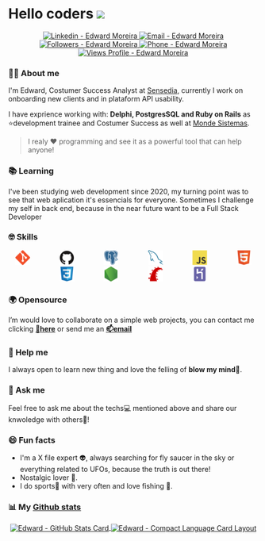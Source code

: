 # Hello coders <img src="https://raw.githubusercontent.com/iampavangandhi/iampavangandhi/master/gifs/Hi.gif" width="35"/>

<p align='center'>
  <a href="https://www.linkedin.com/in/edward-moreira-5b3056115/">
    <img alt="Linkedin - Edward Moreira" src="https://img.shields.io/badge/-Edward--Moreira-blue?style=flat-square&logo=Linkedin&logoColor=white&link=https://www.linkedin.com/in/edward-moreira-5b3056115/">
  </a> 
  
  <a href="mailto:edward.moreira@yahoo.com">
    <img alt="Email - Edward Moreira" src="https://img.shields.io/badge/-edward.moreira@yahoo.com-3f1a91?style=flat-square&logo=Gmail&logoColor=white&link=mailto:edward.moreira@yahoo.com">
  </a>
  
  <a href="https://github.com/edward-mn">
    <img alt="Followers - Edward Moreira" src="https://img.shields.io/github/followers/edward-mn?label=follow&style=social">
  </a>
   
  <a href="https://api.whatsapp.com/send?1=pt_BR&phone=5519991378624&text=Hello, I came through your Github profile!"> 
    <img alt="Phone - Edward Moreira" src="https://img.shields.io/badge/Phone-Whatsapp-4AC959">
  </a>
    
  <a href="">
    <img alt="Views Profile - Edward Moreira" src="https://komarev.com/ghpvc/?username=edward-mn&label=Views&color=3f1a91&style=plastic">
  </a>
</p>

### :man_technologist: About me
I'm Edward, Costumer Success Analyst at [Sensedia](https://br.sensedia.com/), currently I work on onboarding new clients and in plataform API usability.

I have exprience working with: <strong>Delphi, PostgresSQL and Ruby on Rails</strong> as :star:development trainee and Costumer Success as well at [Monde Sistemas](https://monde.com.br/).

> I realy :heart: programming and see it as a powerful tool that can help anyone!
 
### :books: Learning 
I've been studying web development since 2020, my turning point was to see that web aplication it's essencials for everyone.
Sometimes I challenge my self in back end, because in the near future want to be a Full Stack Developer

### :nerd_face: Skills
<p align="center">
  <img height="30" src="https://raw.githubusercontent.com/devicons/devicon/master/icons/git/git-original.svg">
     &nbsp;&nbsp;&nbsp;&nbsp;&nbsp;&nbsp;&nbsp;&nbsp;&nbsp;&nbsp;&nbsp;&nbsp;&nbsp;
   <img height="30" src="https://raw.githubusercontent.com/devicons/devicon/master/icons/github/github-original.svg">
     &nbsp;&nbsp;&nbsp;&nbsp;&nbsp;&nbsp;&nbsp;&nbsp;&nbsp;&nbsp;&nbsp;&nbsp;&nbsp;
    <img height="30" src="https://raw.githubusercontent.com/devicons/devicon/master/icons/postgresql/postgresql-plain.svg">
    &nbsp;&nbsp;&nbsp;&nbsp;&nbsp;&nbsp;&nbsp;&nbsp;&nbsp;&nbsp;&nbsp;&nbsp;&nbsp;
   <img height="30" src="https://raw.githubusercontent.com/devicons/devicon/master/icons/mysql/mysql-original.svg">
     &nbsp;&nbsp;&nbsp;&nbsp;&nbsp;&nbsp;&nbsp;&nbsp;&nbsp;&nbsp;&nbsp;&nbsp;&nbsp;
   <img height="30" src="https://raw.githubusercontent.com/devicons/devicon/master/icons/javascript/javascript-original.svg">
     &nbsp;&nbsp;&nbsp;&nbsp;&nbsp;&nbsp;&nbsp;&nbsp;&nbsp;&nbsp;&nbsp;&nbsp;&nbsp;
   <img height="30" src="https://raw.githubusercontent.com/devicons/devicon/master/icons/html5/html5-original.svg">
     &nbsp;&nbsp;&nbsp;&nbsp;&nbsp;&nbsp;&nbsp;&nbsp;&nbsp;&nbsp;&nbsp;&nbsp;&nbsp;
   <img height="30" src="https://raw.githubusercontent.com/devicons/devicon/master/icons/css3/css3-original.svg">
     &nbsp;&nbsp;&nbsp;&nbsp;&nbsp;&nbsp;&nbsp;&nbsp;&nbsp;&nbsp;&nbsp;&nbsp;&nbsp; 
   <img height="30" src="https://raw.githubusercontent.com/devicons/devicon/master/icons/nodejs/nodejs-original.svg">
     &nbsp;&nbsp;&nbsp;&nbsp;&nbsp;&nbsp;&nbsp;&nbsp;&nbsp;&nbsp;&nbsp;&nbsp;&nbsp;
    <img height="30" src="https://raw.githubusercontent.com/devicons/devicon/master/icons/rails/rails-plain.svg">
      &nbsp;&nbsp;&nbsp;&nbsp;&nbsp;&nbsp;&nbsp;&nbsp;&nbsp;&nbsp;&nbsp;&nbsp;&nbsp;
    <img height="30" src="https://raw.githubusercontent.com/devicons/devicon/master/icons/heroku/heroku-plain.svg">
      &nbsp;&nbsp;&nbsp;&nbsp;&nbsp;&nbsp;&nbsp;&nbsp;&nbsp;&nbsp;&nbsp;&nbsp;&nbsp; 
</p>
 
### :earth_africa: Opensource
I’m would love to collaborate on a simple web projects, you can contact me clicking <a href="https://github.com/edward-mn/edward-mn/issues/new"><b>:wind_chime:here</b></a> or send me an <a href="mailto:edward.moreira@yahoo.com"><b>📫email</b></a>
 
### 🤔 Help me 
I always open to learn new thing and love the felling of <b>blow my mind🤯</b>.

### 💬 Ask me 
Feel free to ask me about the techs:computer: mentioned above and share our knwoledge with others:busts_in_silhouette:!

### 😄 Fun facts
- I'm a X file expert :alien:, always searching for fly saucer in the sky or everything related to UFOs, because the truth is out there!
- Nostalgic lover :eyes:.
- I do sports:running: with very often and love fishing :fishing_pole_and_fish:.

### :bar_chart: My [Github stats](https://github.com/murilothink/github-readme-stats)
<p align='center'>
  <a href="https://github-readme-stats.vercel.app/api?username=edward-mn&show_icons=true&theme=dracula">
    <img alt="Edward - GitHub Stats Card" display="block" align="center" width="426px" src="https://github-readme-stats.vercel.app/api?username=edward-mn&show_icons=true&theme=dracula"/>
  </a> 
  <a href="https://github.com/edward-mn/github-readme-stats">
    <img alt="Edward - Compact Language Card Layout" display="block" align="center" src="https://github-readme-stats.vercel.app/api/top-langs/?username=edward-mn&layout=compact&show_icons=true&theme=dracula"/>
  </a>
</p>

<!--
**edward-mn/edward-mn** is a ✨ _special_ ✨ repository because its `README.md` (this file) appears on your GitHub profile.

Here are some ideas to get you started:

- 🔭 I’m currently working on ...
- 🌱 I’m currently learning ...
- 👯 I’m looking to collaborate on ...
- 🤔 I’m looking for help with ...
- 💬 Ask me about ...
- 📫 How to reach me: ...
- 😄 Pronouns: ...
- ⚡ Fun fact: ...
-->
